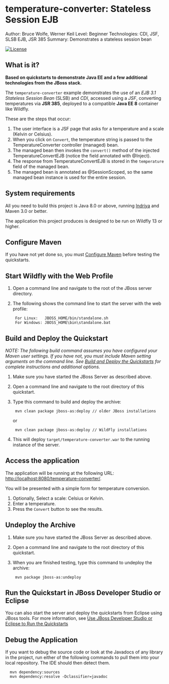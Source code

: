 temperature-converter: Stateless Session EJB
=================================================
Author: Bruce Wolfe, Werner Keil
Level: Beginner
Technologies: CDI, JSF, SLSB EJB, JSR 385
Summary: Demonstrates a stateless session bean 

[![License](http://img.shields.io/badge/license-Apache2-red.svg)](http://opensource.org/licenses/apache-2.0)

What is it?
-----------
**Based on quickstarts to demonstrate Java EE and a few additional technologies from the JBoss stack.**

The `temperature-converter` example demonstrates the use of an *EJB 3.1 Stateless Session Bean* (SLSB) and *CDI*, accessed using a *JSF*, converting temperatures via **JSR 385**, deployed to a compatible **Java EE 8** container like Wildfly.

These are the steps that occur:

1. The user interface is a JSF page that asks for a temperature and a scale (Kelvin or Celsius).
2. When you click on `Convert`, the temperature string is passed to the TemperatureConverter controller (managed) bean.
3. The managed bean then invokes the `convert()` method of the injected TemperatureConvertEJB (notice the field annotated with @Inject).
4. The response from TemperatureConvertEJB is stored in the `temperature` field of the managed bean.
5. The managed bean is annotated as @SessionScoped, so the same managed bean instance is used for the entire session.


System requirements
-------------------

All you need to build this project is Java 8.0 or above, running [Indriya](https://github.com/unitsofmeasurement/indriya) and Maven 3.0 or better.

The application this project produces is designed to be run on Wildfly 13 or higher. 

 
Configure Maven
---------------

If you have not yet done so, you must [Configure Maven](../README.md#mavenconfiguration) before testing the quickstarts.


Start Wildfly with the Web Profile
-------------------------

1. Open a command line and navigate to the root of the JBoss server directory.
2. The following shows the command line to start the server with the web profile:

        For Linux:   JBOSS_HOME/bin/standalone.sh
        For Windows: JBOSS_HOME\bin\standalone.bat


Build and Deploy the Quickstart
-------------------------

_NOTE: The following build command assumes you have configured your Maven user settings. If you have not, you must include Maven setting arguments on the command line. See [Build and Deploy the Quickstarts](../README.md#buildanddeploy) for complete instructions and additional options._

1. Make sure you have started the JBoss Server as described above.
2. Open a command line and navigate to the root directory of this quickstart.
3. Type this command to build and deploy the archive:

        mvn clean package jboss-as:deploy // older JBoss installations
        
      or
      
        mvn clean package jboss-as:deploy // WildFly installations

4. This will deploy `target/temperature-converter.war` to the running instance of the server.
 

Access the application 
---------------------

The application will be running at the following URL: <http://localhost:8080/temperature-converter/>.

You will be presented with a simple form for temperature conversion.

1. Optionally, Select a scale: Celsius or Kelvin.
2. Enter a temperature.
3. Press the `Convert` button to see the results.


Undeploy the Archive
--------------------

1. Make sure you have started the JBoss Server as described above.
2. Open a command line and navigate to the root directory of this quickstart.
3. When you are finished testing, type this command to undeploy the archive:

        mvn package jboss-as:undeploy


        
Run the Quickstart in JBoss Developer Studio or Eclipse
-------------------------------------
You can also start the server and deploy the quickstarts from Eclipse using JBoss tools. For more information, see [Use JBoss Developer Studio or Eclipse to Run the Quickstarts](../README.md/#useeclipse) 


Debug the Application
------------------------------------

If you want to debug the source code or look at the Javadocs of any library in the project, run either of the following commands to pull them into your local repository. The IDE should then detect them.

      mvn dependency:sources
      mvn dependency:resolve -Dclassifier=javadoc
